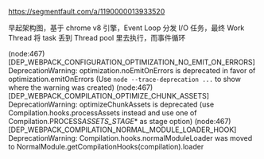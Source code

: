 https://segmentfault.com/a/1190000013933520

早起架构图，基于 chrome v8 引擎，Event Loop 分发 I/O 任务，最终 Work Thread 将 task 丢到 Thread pool 里去执行，而事件循环

(node:467) [DEP_WEBPACK_CONFIGURATION_OPTIMIZATION_NO_EMIT_ON_ERRORS] DeprecationWarning: optimization.noEmitOnErrors is deprecated in favor of optimization.emitOnErrors
(Use `node --trace-deprecation ...` to show where the warning was created)
(node:467) [DEP_WEBPACK_COMPILATION_OPTIMIZE_CHUNK_ASSETS] DeprecationWarning: optimizeChunkAssets is deprecated (use Compilation.hooks.processAssets instead and use one of Compilation.PROCESS*ASSETS_STAGE*\* as stage option)
(node:467) [DEP_WEBPACK_COMPILATION_NORMAL_MODULE_LOADER_HOOK] DeprecationWarning: Compilation.hooks.normalModuleLoader was moved to NormalModule.getCompilationHooks(compilation).loader
